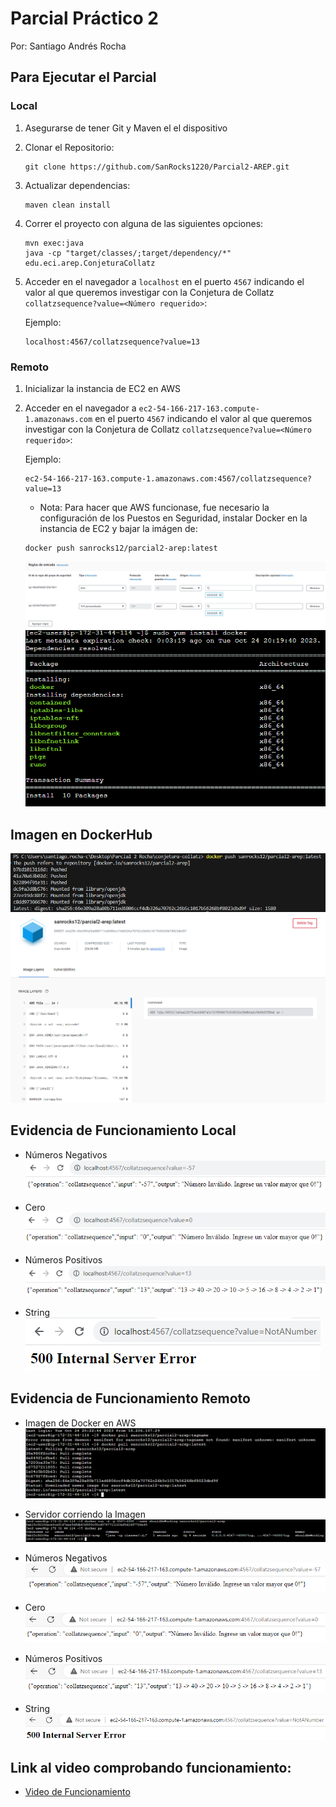 # Parcial Práctico 2
Por: Santiago Andrés Rocha

## Para Ejecutar el Parcial
### Local
1. Asegurarse de tener Git y Maven el el dispositivo
2. Clonar el Repositorio:
    ```
    git clone https://github.com/SanRocks1220/Parcial2-AREP.git
    ```
3. Actualizar dependencias:
    ```
    maven clean install
    ```
4. Correr el proyecto con alguna de las siguientes opciones:
    ```
    mvn exec:java
    java -cp "target/classes/;target/dependency/*" edu.eci.arep.ConjeturaCollatz
    ```
5. Acceder en el navegador a `localhost` en el puerto `4567` indicando el valor al que queremos investigar con la Conjetura de Collatz `collatzsequence?value=<Número requerido>`:   
    
    Ejemplo:
    ```
    localhost:4567/collatzsequence?value=13
    ```
### Remoto
1. Inicializar la instancia de EC2 en AWS
2. Acceder en el navegador a `ec2-54-166-217-163.compute-1.amazonaws.com` en el puerto `4567` indicando el valor al que queremos investigar con la Conjetura de Collatz `collatzsequence?value=<Número requerido>`:   
    
    Ejemplo:
    ```
    ec2-54-166-217-163.compute-1.amazonaws.com:4567/collatzsequence?value=13
    ```

    * Nota: Para hacer que AWS funcionase, fue necesario la configuración de los Puestos en Seguridad, instalar Docker en la instancia de EC2 y bajar la imágen de:
    ```
    docker push sanrocks12/parcial2-arep:latest
    ```

    ![Alt text](images/puertos.png)
    ![Alt text](images/dockerInstall.png)

## Imagen en DockerHub
![Alt text](images/dockerImage.png)
![Alt text](images/dockerHubImage.png)
## Evidencia de Funcionamiento Local

 *  Números Negativos   
 ![Números Negativos](images/negNum.png)

 * Cero   
![Cero](images/ceroNum.png)

 * Números Positivos   
![Números Positivos](images/posNum.png)

 * String   
![String](images/notNum.png)

## Evidencia de Funcionamiento Remoto

 * Imagen de Docker en AWS   
 ![Alt text](images/dockerImageAWS.png)

 * Servidor corriendo la Imagen
 ![Alt text](images/workingAWS.png)

 * Números Negativos   
 ![Alt text](images/negNumAWS.png)

 * Cero   
 ![Alt text](images/ceroNumAWS.png)

 * Números Positivos   
 ![Alt text](images/posNumAWS.png)

 * String   
 ![Alt text](images/notNumAWS.png)


## Link al video comprobando funcionamiento:
* [Video de Funcionamiento](https://youtu.be/HFpjm0Rd0i8)
